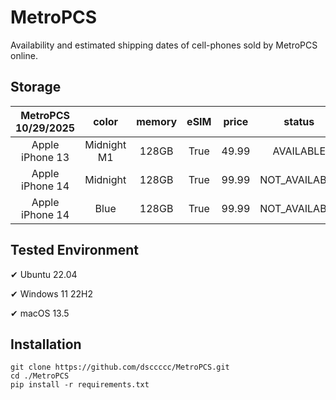 # MetroPCS
Availability and estimated shipping dates of cell-phones sold by MetroPCS online.
## Storage
|MetroPCS 10/29/2025|color|memory|eSIM|price|status|shipping from|shipping to|
|:--:|:--:|:--:|:--:|:--:|:--:|:--:|:--:|
|Apple iPhone 13|Midnight M1|128GB|True|49.99|AVAILABLE|10/29/2025|11/03/2025|
|Apple iPhone 14|Midnight|128GB|True|99.99|NOT_AVAILABLE|11/05/2025|11/10/2025|
|Apple iPhone 14|Blue|128GB|True|99.99|NOT_AVAILABLE|11/05/2025|11/10/2025|

## Tested Environment
✔ Ubuntu 22.04

✔ Windows 11 22H2

✔ macOS 13.5
## Installation
```
git clone https://github.com/dsccccc/MetroPCS.git
cd ./MetroPCS
pip install -r requirements.txt
```
